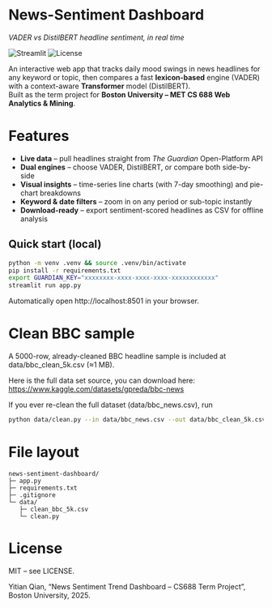 # News-Sentiment Dashboard  
_VADER vs DistilBERT headline sentiment, in real time_

![Streamlit](https://img.shields.io/badge/built%20with-Streamlit-orange)
![License](https://img.shields.io/badge/license-MIT-blue)

An interactive web app that tracks daily mood swings in news headlines for any keyword or topic, then compares a fast **lexicon-based** engine (VADER) with a context-aware **Transformer** model (DistilBERT).  
Built as the term project for **Boston University – MET CS 688 Web Analytics & Mining**.

# Features
* **Live data** – pull headlines straight from *The Guardian* Open-Platform API  
* **Dual engines** – choose VADER, DistilBERT, or compare both side-by-side  
* **Visual insights** – time-series line charts (with 7-day smoothing) and pie-chart breakdowns  
* **Keyword & date filters** – zoom in on any period or sub-topic instantly  
* **Download-ready** – export sentiment-scored headlines as CSV for offline analysis  

## Quick start (local)
```bash
python -m venv .venv && source .venv/bin/activate
pip install -r requirements.txt
export GUARDIAN_KEY="xxxxxxxx-xxxx-xxxx-xxxx-xxxxxxxxxxxx"
streamlit run app.py
```
Automatically open http://localhost:8501 in your browser.

# Clean BBC sample
A 5000-row, already-cleaned BBC headline sample is included at data/bbc_clean_5k.csv (≈1 MB).

Here is the full data set source, you can download here: https://www.kaggle.com/datasets/gpreda/bbc-news 

If you ever re-clean the full dataset (data/bbc_news.csv), run 
```bash
python data/clean.py --in data/bbc_news.csv --out data/bbc_clean_5k.csv
```

# File layout
```text
news-sentiment-dashboard/
├─ app.py
├─ requirements.txt
├─ .gitignore
└─ data/
   ├─ clean_bbc_5k.csv
   └─ clean.py
```

# License
MIT – see LICENSE.

Yitian Qian, “News Sentiment Trend Dashboard – CS688 Term Project”, Boston University, 2025.
